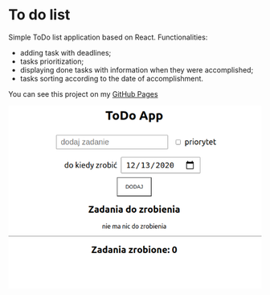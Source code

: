 # To do list

Simple ToDo list application based on React. Functionalities:
* adding task with deadlines; 
* tasks prioritization; 
* displaying done tasks with information when they were accomplished;
* tasks sorting according to the date of accomplishment. 


You can see this project on my [GitHub Pages](https://xxmakapakaxx.github.io/to-do-list-react-app/)

![appScreen](./public/appScreen.png)